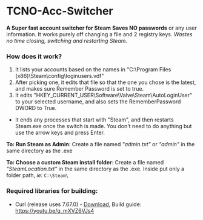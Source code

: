 
# TCNO-Acc-Switcher
**A Super fast account switcher for Steam**
**Saves NO passwords** or any user information. It works purely off changing a file and 2 registry keys.
*Wastes no time closing, switching and restarting Steam.*

### How does it work?
1. It lists your accounts based on the names in "C:\Program Files (x86)\Steam\config\loginusers.vdf"
2. After picking one, it edits that file so that the one you chose is the latest, and makes sure Remember Password is set to true.
3. It edits "HKEY_CURRENT_USER\Software\Valve\Steam\AutoLoginUser" to your selected username, and also sets the RememberPassword DWORD to True.

- It ends any processes that start with "Steam", and then restarts Steam.exe once the switch is made. You don't need to do anything but use the arrow keys and press Enter.

**To: Run Steam as Admin**: Create a file named *"admin.txt"* or *"admin"* in the same directory as the .exe

**To: Choose a custom Steam install folder**: Create a file named *"SteamLocation.txt"* in the same directory as the .exe. Inside put only a folder path, *ie:* `C:\Steam\`

### Required libraries for building:
- Curl (release uses 7.67.0) - [Download](https://curl.haxx.se/download.html), Build guide: https://youtu.be/q_mXVZ6VJs4
